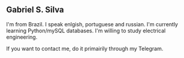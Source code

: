 Gabriel S. Silva
-

I'm from Brazil. I speak enlgish, portuguese and russian. I'm currently learning Python/mySQL databases. I'm willing to study electrical engineering. 

If you want to contact me, do it primairily through my Telegram.
